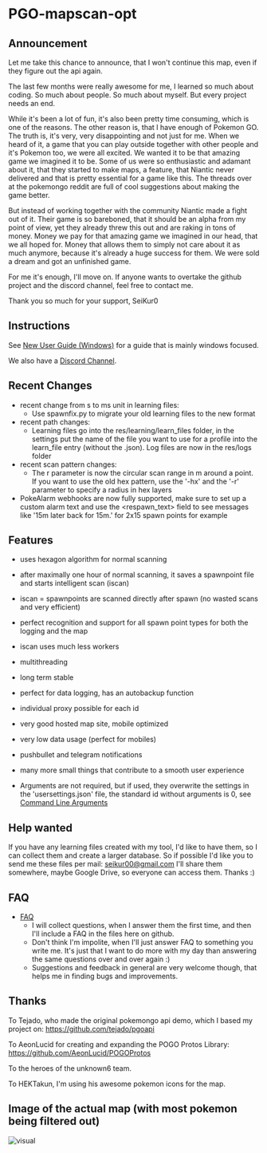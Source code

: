 # PGO-mapscan-opt

## Announcement

Let me take this chance to announce, that I won't continue this map, even if they figure out the api again.

The last few months were really awesome for me, I learned so much about coding. So much about people. So much about myself. But every project needs an end.

While it's been a lot of fun, it's also been pretty time consuming, which is one of the reasons.
The other reason is, that I have enough of Pokemon GO. The truth is, it's very, very disappointing and not just for me. When we heard of it, a game that you can play outside together with other people and it's Pokemon too, we were all excited. We wanted it to be that amazing game we imagined it to be. Some of us were so enthusiastic and adamant about it, that they started to make maps, a feature, that Niantic never delivered and that is pretty essential for a game like this. The threads over at the pokemongo reddit are full of cool suggestions about making the game better.

But instead of working together with the community Niantic made a fight out of it. Their game is so bareboned, that it should be an alpha from my point of view, yet they already threw this out and are raking in tons of money. Money we pay for that amazing game we imagined in our head, that we all hoped for. Money that allows them to simply not care about it as much anymore, because it's already a huge success for them. We were sold a dream and got an unfinished game.

For me it's enough, I'll move on. If anyone wants to overtake the github project and the discord channel, feel free to contact me.

Thank you so much for your support,
SeiKur0


## Instructions
See [New User Guide (Windows)](https://github.com/seikur0/PGO-mapscan-opt/wiki/New-User-Guide-(Windows)) for a guide that is mainly windows focused.

We also have a [Discord Channel](https://discord.gg/s2esz7Z).

## Recent Changes
* recent change from s to ms unit in learning files:
  * Use spawnfix.py to migrate your old learning files to the new format
* recent path changes:
  * Learning files go into the res/learning/learn_files folder, in the settings put the name of the file you want to use for a profile into the learn_file entry (without the .json). Log files are now in the res/logs folder
* recent scan pattern changes:
  * The r parameter is now the circular scan range in m around a point. If you want to use the old hex pattern, use the '-hx' and the '-r' parameter to specify a radius in hex layers
* PokeAlarm webhooks are now fully supported, make sure to set up a custom alarm text and use the \<respawn_text\> field to see messages like '15m later back for 15m.' for 2x15 spawn points for example

## Features
* uses hexagon algorithm for normal scanning
* after maximally one hour of normal scanning, it saves a spawnpoint file and starts intelligent scan (iscan)
* iscan = spawnpoints are scanned directly after spawn (no wasted scans and very efficient)
* perfect recognition and support for all spawn point types for both the logging and the map
* iscan uses much less workers
* multithreading
* long term stable
* perfect for data logging, has an autobackup function
* individual proxy possible for each id
* very good hosted map site, mobile optimized
* very low data usage (perfect for mobiles)
* pushbullet and telegram notifications
* many more small things that contribute to a smooth user experience

* Arguments are not required, but if used, they overwrite the settings in the 'usersettings.json' file, the standard id without arguments is 0, see [Command Line Arguments](https://github.com/seikur0/PGO-mapscan-opt/wiki/Command-Line-Arguments)

## Help wanted
If you have any learning files created with my tool, I'd like to have them, so I can collect them and create a larger database. So if possible I'd like you to send me these files per mail: seikur00@gmail.com I'll share them somewhere, maybe Google Drive, so everyone can access them. Thanks :)

## FAQ
* [FAQ](https://github.com/seikur0/PGO-mapscan-opt/wiki/FAQ)
  * I will collect questions, when I answer them the first time, and then I'll include a FAQ in the files here on github.
  * Don't think I'm impolite, when I'll just answer FAQ to something you write me. It's just that I want to do more with my day than answering the same questions over and over again :)
  * Suggestions and feedback in general are very welcome though, that helps me in finding bugs and improvements.

## Thanks

To Tejado, who made the original pokemongo api demo, which I based my project on: https://github.com/tejado/pgoapi

To AeonLucid for creating and expanding the POGO Protos Library: https://github.com/AeonLucid/POGOProtos

To the heroes of the unknown6 team.

To HEKTakun, I'm using his awesome pokemon icons for the map.

## Image of the actual map (with most pokemon being filtered out)

![visual](https://cloud.githubusercontent.com/assets/20639004/18809142/0919b62e-8275-11e6-8d74-350eaec24fc9.png)
